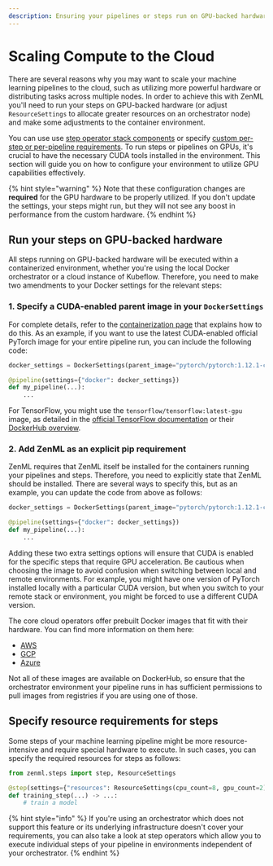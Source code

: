 ```yaml
---
description: Ensuring your pipelines or steps run on GPU-backed hardware.
---
```


# Scaling Compute to the Cloud

There are several reasons why you may want to scale your machine learning
pipelines to the cloud, such as utilizing more powerful hardware or distributing
tasks across multiple nodes. In order to achieve this with ZenML you'll need to
run your steps on GPU-backed hardware (or adjust `ResourceSettings` to allocate
greater resources on an orchestrator node) and make some adjustments to the
container environment.

You can use use [step operator stack
components](../component-galery/step-operators/README.md) or specify [custom
per-step or per-pipeline requirements](containerize-your-pipeline.md). To run
steps or pipelines on GPUs, it's crucial to have the necessary CUDA tools
installed in the environment. This section will guide you on how to configure
your environment to utilize GPU capabilities effectively.

{% hint style="warning" %}
Note that these configuration changes are **required** for the GPU hardware to
be properly utilized. If you don't update the settings, your steps might run,
but they will not see any boost in performance from the custom hardware.
{% endhint %}

## Run your steps on GPU-backed hardware

All steps running on GPU-backed hardware will be executed within a containerized environment, whether you're using the local Docker orchestrator or a cloud instance of Kubeflow. Therefore, you need to make two amendments to your Docker settings for the relevant steps:

### 1. **Specify a CUDA-enabled parent image in your `DockerSettings`**

For complete details, refer to the [containerization page](containerize-your-pipeline.md) that explains how to do this. As an example, if you want to use the latest CUDA-enabled official PyTorch image for your entire pipeline run, you can include the following code:

```python
docker_settings = DockerSettings(parent_image="pytorch/pytorch:1.12.1-cuda11.3-cudnn8-runtime")

@pipeline(settings={"docker": docker_settings})
def my_pipeline(...):
    ...
```

For TensorFlow, you might use the `tensorflow/tensorflow:latest-gpu` image, as detailed in the [official TensorFlow documentation](https://www.tensorflow.org/install/docker#gpu_support) or their [DockerHub overview](https://hub.docker.com/r/tensorflow/tensorflow).

### 2. **Add ZenML as an explicit pip requirement**

ZenML requires that ZenML itself be installed for the containers running your pipelines and steps. Therefore, you need to explicitly state that ZenML should be installed. There are several ways to specify this, but as an example, you can update the code from above as follows:

```python
docker_settings = DockerSettings(parent_image="pytorch/pytorch:1.12.1-cuda11.3-cudnn8-runtime", requirements=["zenml==0.20.5", "torchvision"])

@pipeline(settings={"docker": docker_settings})
def my_pipeline(...):
    ...
```

Adding these two extra settings options will ensure that CUDA is enabled for the
specific steps that require GPU acceleration. Be cautious when choosing the
image to avoid confusion when switching between local and remote environments.
For example, you might have one version of PyTorch installed locally with a
particular CUDA version, but when you switch to your remote stack or
environment, you might be forced to use a different CUDA version.

The core cloud operators offer prebuilt Docker images that fit with their hardware. You can find more information on them here:

* [AWS](https://github.com/aws/deep-learning-containers/blob/master/available_images.md)
* [GCP](https://cloud.google.com/deep-learning-vm/docs/images)
* [Azure](https://learn.microsoft.com/en-us/azure/machine-learning/concept-prebuilt-docker-images-inference)

Not all of these images are available on DockerHub, so ensure that the
orchestrator environment your pipeline runs in has sufficient permissions to
pull images from registries if you are using one of those.

## Specify resource requirements for steps

Some steps of your machine learning pipeline might be more resource-intensive
and require special hardware to execute. In such cases, you can specify the
required resources for steps as follows:

```python
from zenml.steps import step, ResourceSettings

@step(settings={"resources": ResourceSettings(cpu_count=8, gpu_count=2)})
def training_step(...) -> ...:
    # train a model
```

{% hint style="info" %}
If you're using an orchestrator which does not support
this feature or its underlying infrastructure doesn't cover your requirements,
you can also take a look at step operators which allow you to execute individual
steps of your pipeline in environments independent of your orchestrator.
{% endhint %}
